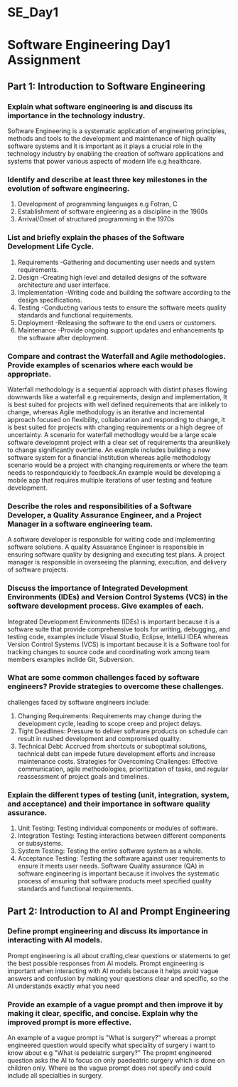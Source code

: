 # SE_Day1
# Software Engineering Day1 Assignment

## Part 1: Introduction to Software Engineering

### Explain what software engineering is and discuss its importance in the technology industry.
Software Engineering is a systematic application of engineering principles, methods and tools to the development and maintenance of high quality software systems and it is important as it plays a crucial role in the technology industry by enabling the creation of software applications and systems that power various aspects of modern life e.g healthcare.

### Identify and describe at least three key milestones in the evolution of software engineering.
1. Development of programming languages e.g Fotran, C
2. Establishment of software engieering as a discipline in the 1960s
3. Arrival/Onset of structured programming in the 1970s

### List and briefly explain the phases of the Software Development Life Cycle.
1. Requirements -Gathering and documenting user needs and system requirements.
2. Design -Creating high level and detailed designs of the software architecture and user interface.
3. Implementation -Writing code and building the software according to the design specifications.
4. Testing -Conducting various tests to ensure the software meets quality standards and functional requirements.
5. Deployment -Releasing the software to the end users or customers.
6. Maintenance -Provide ongoing support updates and enhancements tp the software after deployment. 

### Compare and contrast the Waterfall and Agile methodologies. Provide examples of scenarios where each would be appropriate.
Waterfall methodology is a sequential approach with distint phases flowing downwards like a waterfall e.g requirements, design and implementation, It is best suited for projects with well defined requirements that are inlikely to change, whereas Agile methodology is an iterative and incremental approach focused on flexibility, collaboration and responding to change, it is best suited for projects with changing requirements or a high degree of uncertainty. 
A scenario for waterfall methodlogy would be a large scale software developmnt project with a clear set of requirements tha areunlikely to change significantly overtime. An example includes building a new software system for a financial institution whereas agile methodology scenario would be a project with changing requirements or where the team needs to respondquickly to feedback.An example would be developing a mobile app that requires multiple iterations of user testing and feature development.

### Describe the roles and responsibilities of a Software Developer, a Quality Assurance Engineer, and a Project Manager in a software engineering team.
A software developer is responsible for writing code and implementing software solutions.
A quality Assuarance Engineer is responsible in ensuring software quality by designing and executing test plans.
A project manager is responsible in overseeing the planning, execution, and delivery of software projects.

### Discuss the importance of Integrated Development Environments (IDEs) and Version Control Systems (VCS) in the software development process. Give examples of each.
Integrated Development Environments (IDEs) is important because it is a software suite that provide comprehensive tools for writing, debugging, and testing code, examples include Visual Studio, Eclipse, IntelliJ IDEA whereas Version Control Systems (VCS) is important because it is a Software tool for tracking changes to source code and coordinating work among team members examples inclide Git, Subversion.

### What are some common challenges faced by software engineers? Provide strategies to overcome these challenges.
challenges faced by software engineers include:
1. Changing Requirements: Requirements may change during the development cycle, leading to scope creep and project delays.
2. Tight Deadlines: Pressure to deliver software products on schedule can result in rushed development and compromised quality.
3. Technical Debt: Accrued from shortcuts or suboptimal solutions, technical debt can impede future development efforts and increase maintenance costs.
Strategies for Overcoming Challenges: Effective communication, agile methodologies, prioritization of tasks, and regular reassessment of project goals and timelines.

### Explain the different types of testing (unit, integration, system, and acceptance) and their importance in software quality assurance.
1. Unit Testing: Testing individual components or modules of software.
2. Integration Testing: Testing interactions between different components or subsystems.
3. System Testing: Testing the entire software system as a whole.
4. Acceptance Testing: Testing the software against user requirements to ensure it meets user needs.
Software Quality assurance (QA) in software engineering is important because it involves the systematic process of ensuring that software products meet specified quality standards and functional requirements.

## Part 2: Introduction to AI and Prompt Engineering

### Define prompt engineering and discuss its importance in interacting with AI models.
Prompt engineering is all about crafting,clear questions or statements to get the best possible responses from AI models. Prompt engineering is important when interacting with AI models because it helps avoid vague answers and confusion by making your questions clear and specific, so the AI understands exactly what you need

### Provide an example of a vague prompt and then improve it by making it clear, specific, and concise. Explain why the improved prompt is more effective.
An example of a vague prompt is "What is surgery?" whereas a prompt engineered question would specify what speciality of surgery i want to know about e.g "What is pedeiatric surgery?" The propmt engineered question asks the AI to focus on only paedeatric surgery which is done on children only. Where as the vague prompt does not specify and could include all specialties in surgery. 

